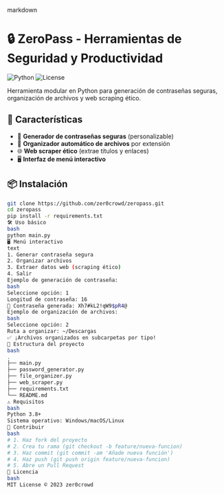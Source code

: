 markdown
# 🔒 ZeroPass - Herramientas de Seguridad y Productividad

![Python](https://img.shields.io/badge/Python-3.8+-blue?logo=python)
![License](https://img.shields.io/badge/License-MIT-green)

Herramienta modular en Python para generación de contraseñas seguras, organización de archivos y web scraping ético.

## 🚀 Características
- 🔑 **Generador de contraseñas seguras** (personalizable)
- 📂 **Organizador automático de archivos** por extensión
- 🌐 **Web scraper ético** (extrae títulos y enlaces)
- 🖥 **Interfaz de menú interactivo**

## 📦 Instalación

```bash
git clone https://github.com/zer0crowd/zeropass.git
cd zeropass
pip install -r requirements.txt
🛠 Uso básico
bash
python main.py
🖥 Menú interactivo
text
1. Generar contraseña segura
2. Organizar archivos
3. Extraer datos web (scraping ético)
4. Salir
Ejemplo de generación de contraseña:
bash
Seleccione opción: 1
Longitud de contraseña: 16
🔑 Contraseña generada: Xh7#kL2!qW9$pR4@
Ejemplo de organización de archivos:
bash
Seleccione opción: 2
Ruta a organizar: ~/Descargas
✅ ¡Archivos organizados en subcarpetas por tipo!
🧩 Estructura del proyecto
bash
.
├── main.py
├── password_generator.py
├── file_organizer.py
├── web_scraper.py
├── requirements.txt
└── README.md
⚠️ Requisitos
bash
Python 3.8+
Sistema operativo: Windows/macOS/Linux
🤝 Contribuir
bash
# 1. Haz fork del proyecto
# 2. Crea tu rama (git checkout -b feature/nueva-funcion)
# 3. Haz commit (git commit -am 'Añade nueva función')
# 4. Haz push (git push origin feature/nueva-funcion)
# 5. Abre un Pull Request
📜 Licencia
bash
MIT License © 2023 zer0crowd
